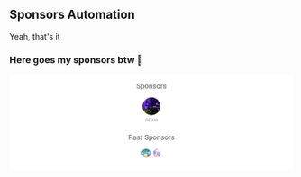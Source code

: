 ## Sponsors Automation

Yeah, that's it

### Here goes my sponsors btw 💝

![](./assets/sponsors.svg)
